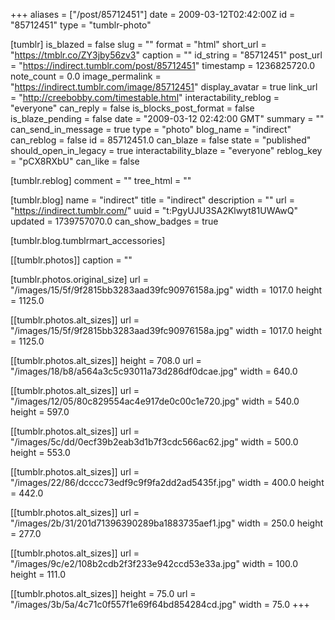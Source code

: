 +++
aliases = ["/post/85712451"]
date = 2009-03-12T02:42:00Z
id = "85712451"
type = "tumblr-photo"

[tumblr]
is_blazed = false
slug = ""
format = "html"
short_url = "https://tmblr.co/ZY3jby56zv3"
caption = ""
id_string = "85712451"
post_url = "https://indirect.tumblr.com/post/85712451"
timestamp = 1236825720.0
note_count = 0.0
image_permalink = "https://indirect.tumblr.com/image/85712451"
display_avatar = true
link_url = "http://creebobby.com/timestable.html"
interactability_reblog = "everyone"
can_reply = false
is_blocks_post_format = false
is_blaze_pending = false
date = "2009-03-12 02:42:00 GMT"
summary = ""
can_send_in_message = true
type = "photo"
blog_name = "indirect"
can_reblog = false
id = 85712451.0
can_blaze = false
state = "published"
should_open_in_legacy = true
interactability_blaze = "everyone"
reblog_key = "pCX8RXbU"
can_like = false

[tumblr.reblog]
comment = ""
tree_html = ""

[tumblr.blog]
name = "indirect"
title = "indirect"
description = ""
url = "https://indirect.tumblr.com/"
uuid = "t:PgyUJU3SA2Klwyt81UWAwQ"
updated = 1739757070.0
can_show_badges = true

[tumblr.blog.tumblrmart_accessories]

[[tumblr.photos]]
caption = ""

[tumblr.photos.original_size]
url = "/images/15/5f/9f2815bb3283aad39fc90976158a.jpg"
width = 1017.0
height = 1125.0

[[tumblr.photos.alt_sizes]]
url = "/images/15/5f/9f2815bb3283aad39fc90976158a.jpg"
width = 1017.0
height = 1125.0

[[tumblr.photos.alt_sizes]]
height = 708.0
url = "/images/18/b8/a564a3c5c93011a73d286df0dcae.jpg"
width = 640.0

[[tumblr.photos.alt_sizes]]
url = "/images/12/05/80c829554ac4e917de0c00c1e720.jpg"
width = 540.0
height = 597.0

[[tumblr.photos.alt_sizes]]
url = "/images/5c/dd/0ecf39b2eab3d1b7f3cdc566ac62.jpg"
width = 500.0
height = 553.0

[[tumblr.photos.alt_sizes]]
url = "/images/22/86/dcccc73edf9c9f9fa2dd2ad5435f.jpg"
width = 400.0
height = 442.0

[[tumblr.photos.alt_sizes]]
url = "/images/2b/31/201d71396390289ba1883735aef1.jpg"
width = 250.0
height = 277.0

[[tumblr.photos.alt_sizes]]
url = "/images/9c/e2/108b2cdb2f3f233e942ccd53e33a.jpg"
width = 100.0
height = 111.0

[[tumblr.photos.alt_sizes]]
height = 75.0
url = "/images/3b/5a/4c71c0f557f1e69f64bd854284cd.jpg"
width = 75.0
+++
